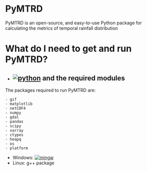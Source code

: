 # PyMTRD

PyMTRD is  an open-source, and easy-to-use Python package for calculating the metrics of temporal rainfall distribution

# What do I need to get and run PyMTRD?

* ## [![python](https://img.shields.io/badge/Python-3-3776AB.svg?style=flat&logo=python&logoColor=white)](https://www.python.org) and the required modules

The packages required to run PyMTRD are:

```
- gif
- matplotlib
- netCDF4
- numpy
- gdal
- pandas
- scipy 
- xarray
- ctypes
- heapq
- os
- platform
```

* Windows: [![mingw](https://img.shields.io/badge/MinGW-w64-3776AB.svg)](https://www.mingw-w64.org/)
* Linux: g++ package


